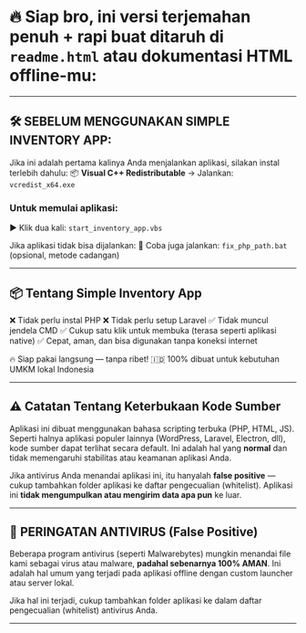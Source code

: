 # 🔥 Siap bro, ini versi **terjemahan penuh** + **rapi** buat ditaruh di `readme.html` atau dokumentasi HTML offline-mu:

---

## 🛠️ SEBELUM MENGGUNAKAN SIMPLE INVENTORY APP:

Jika ini adalah pertama kalinya Anda menjalankan aplikasi, silakan instal terlebih dahulu:
📦 **Visual C++ Redistributable**
→ Jalankan: `vcredist_x64.exe`

### Untuk memulai aplikasi:

▶ Klik dua kali: `start_inventory_app.vbs`

Jika aplikasi tidak bisa dijalankan:
🔧 Coba juga jalankan: `fix_php_path.bat` (opsional, metode cadangan)

---

## 📦 Tentang Simple Inventory App

❌ Tidak perlu instal PHP
❌ Tidak perlu setup Laravel
✅ Tidak muncul jendela CMD
✅ Cukup satu klik untuk membuka (terasa seperti aplikasi native)
✅ Cepat, aman, dan bisa digunakan tanpa koneksi internet

🔥 Siap pakai langsung — tanpa ribet!
🇮🇩 100% dibuat untuk kebutuhan UMKM lokal Indonesia

---

## ⚠️ Catatan Tentang Keterbukaan Kode Sumber

Aplikasi ini dibuat menggunakan bahasa scripting terbuka (PHP, HTML, JS).
Seperti halnya aplikasi populer lainnya (WordPress, Laravel, Electron, dll), kode sumber dapat terlihat secara default. Ini adalah hal yang **normal** dan tidak memengaruhi stabilitas atau keamanan aplikasi Anda.

Jika antivirus Anda menandai aplikasi ini, itu hanyalah **false positive** — cukup tambahkan folder aplikasi ke daftar pengecualian (whitelist).
Aplikasi ini **tidak mengumpulkan atau mengirim data apa pun** ke luar.

---

## 🚨 PERINGATAN ANTIVIRUS (False Positive)

Beberapa program antivirus (seperti Malwarebytes) mungkin menandai file kami sebagai virus atau malware, **padahal sebenarnya 100% AMAN**.
Ini adalah hal umum yang terjadi pada aplikasi offline dengan custom launcher atau server lokal.

Jika hal ini terjadi, cukup tambahkan folder aplikasi ke dalam daftar pengecualian (whitelist) antivirus Anda.

---


